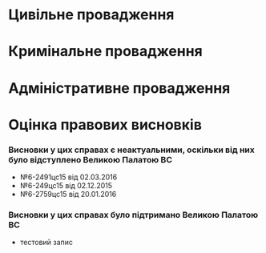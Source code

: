 <!-- TITLE: Відступлення від висновків ВСУ -->
<!-- SUBTITLE: A quick summary of Vpvv -->

# Цивільне провадження
# Кримінальне провадження
# Адміністративне провадження
# Оцінка правових висновків
### Висновки у цих справах є неактуальними, оскільки від них було відступлено Великою Палатою ВС 
* №6-2491цс15 від 02.03.2016
* №6-249цс15 від 02.12.2015
* №6-2759цс15 від 20.01.2016
 
### Висновки у цих справах було підтримано Великою Палатою ВС

* тестовий запис

